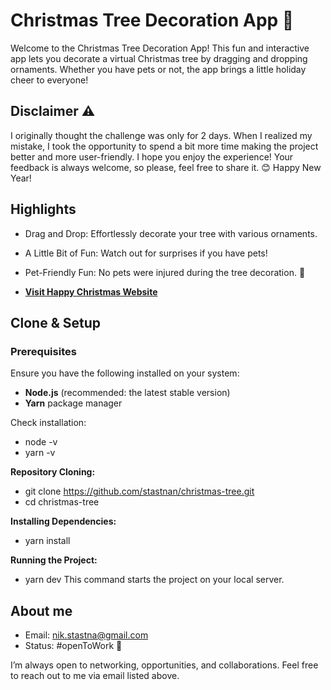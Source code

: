 # Christmas Tree Decoration App 🎄

Welcome to the Christmas Tree Decoration App! This fun and interactive app lets you decorate a virtual Christmas tree by dragging and dropping ornaments. Whether you have pets or not, the app brings a little holiday cheer to everyone!

## Disclaimer ⚠️

I originally thought the challenge was only for 2 days. When I realized my mistake, I took the opportunity to spend a bit more time making the project better and more user-friendly. I hope you enjoy the experience! Your feedback is always welcome, so please, feel free to share it. 😊 Happy New Year!

## Highlights

- Drag and Drop: Effortlessly decorate your tree with various ornaments.
- A Little Bit of Fun: Watch out for surprises if you have pets!
- Pet-Friendly Fun: No pets were injured during the tree decoration. 🐾

- **[Visit Happy Christmas Website](https://christmas-tree-psi.vercel.app)**

## Clone & Setup

### Prerequisites

Ensure you have the following installed on your system:

- **Node.js** (recommended: the latest stable version)
- **Yarn** package manager

Check installation:

- node -v
- yarn -v

**Repository Cloning:**

- git clone https://github.com/stastnan/christmas-tree.git
- cd christmas-tree

**Installing Dependencies:**

- yarn install

**Running the Project:**

- yarn dev
  This command starts the project on your local server.

## About me

- Email: nik.stastna@gmail.com
- Status: #openToWork 🚀

I’m always open to networking, opportunities, and collaborations. Feel free to reach out to me via email listed above.
